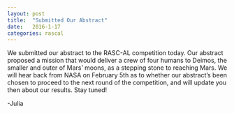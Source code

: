 ```yaml
---
layout: post
title:  "Submitted Our Abstract"
date:   2016-1-17
categories: rascal
---
```

We submitted our abstract to the RASC-AL competition today. Our abstract proposed a mission that would deliver a crew of four humans to Deimos, the smaller and outer of Mars’ moons, as a stepping stone to reaching Mars. We will hear back from NASA on February 5th as to whether our abstract’s been chosen to proceed to the next round of the competition, and will update you then about our results. Stay tuned!

-Julia
